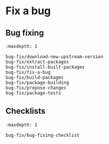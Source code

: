 # Fix a bug



## Bug fixing

```{toctree}
:maxdepth: 1

bug-fix/download-new-upstream-version
bug-fix/extract-packages
bug-fix/install-built-packages
bug-fix/fix-a-bug
bug-fix/build-packages
bug-fix/package-building
bug-fix/propose-changes
bug-fix/package-tests
```

## Checklists

```{toctree}
:maxdepth: 1

bug-fix/bug-fixing-checklist
```

